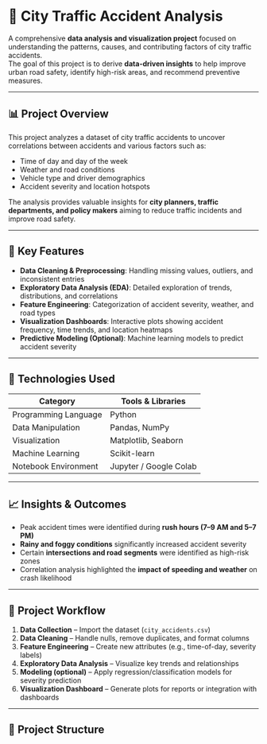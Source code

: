 # 🚦 City Traffic Accident Analysis

A comprehensive **data analysis and visualization project** focused on understanding the patterns, causes, and contributing factors of city traffic accidents.  
The goal of this project is to derive **data-driven insights** to help improve urban road safety, identify high-risk areas, and recommend preventive measures.

---

## 📊 Project Overview

This project analyzes a dataset of city traffic accidents to uncover correlations between accidents and various factors such as:

- Time of day and day of the week  
- Weather and road conditions  
- Vehicle type and driver demographics  
- Accident severity and location hotspots  

The analysis provides valuable insights for **city planners, traffic departments, and policy makers** aiming to reduce traffic incidents and improve road safety.

---

## 🧠 Key Features

- **Data Cleaning & Preprocessing**: Handling missing values, outliers, and inconsistent entries  
- **Exploratory Data Analysis (EDA)**: Detailed exploration of trends, distributions, and correlations  
- **Feature Engineering**: Categorization of accident severity, weather, and road types  
- **Visualization Dashboards**: Interactive plots showing accident frequency, time trends, and location heatmaps  
- **Predictive Modeling (Optional)**: Machine learning models to predict accident severity  

---

## 🧰 Technologies Used

| Category | Tools & Libraries |
|-----------|-------------------|
| Programming Language | Python |
| Data Manipulation | Pandas, NumPy |
| Visualization | Matplotlib, Seaborn |
| Machine Learning | Scikit-learn |
| Notebook Environment | Jupyter / Google Colab |

---

## 📈 Insights & Outcomes

- Peak accident times were identified during **rush hours (7–9 AM and 5–7 PM)**  
- **Rainy and foggy conditions** significantly increased accident severity  
- Certain **intersections and road segments** were identified as high-risk zones  
- Correlation analysis highlighted the **impact of speeding and weather** on crash likelihood  

---

## 🧮 Project Workflow

1. **Data Collection** – Import the dataset (`city_accidents.csv`)  
2. **Data Cleaning** – Handle nulls, remove duplicates, and format columns  
3. **Feature Engineering** – Create new attributes (e.g., time-of-day, severity labels)  
4. **Exploratory Data Analysis** – Visualize key trends and relationships  
5. **Modeling (optional)** – Apply regression/classification models for severity prediction  
6. **Visualization Dashboard** – Generate plots for reports or integration with dashboards  

---

## 📂 Project Structure

